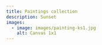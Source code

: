 ```yaml
---
title: Paintings collection
description: Sunset
images:
  - image: images/painting-ks1.jpg
    alt: Canvas 1x1
---
```

